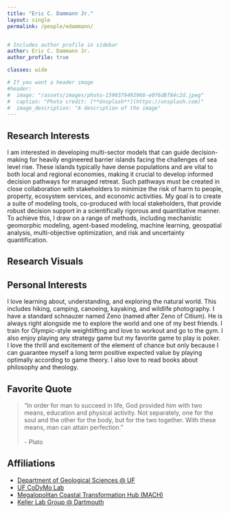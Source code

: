 ```yaml
---
title: "Eric C. Dammann Jr."
layout: single
permalink: /people/edammann/


# Includes author profile in sidebar
author: Eric C. Dammann Jr.
author_profile: true

classes: wide

# If you want a header image
#header:
#  image: "/assets/images/photo-1590379492966-e076d8f84c2d.jpeg"
#  caption: "Photo credit: [**Unsplash**](https://unsplash.com)"
#  image_description: "A description of the image"
---
```


## Research Interests

I am interested in developing multi-sector models that can guide decision-making for heavily engineered barrier islands facing the challenges of sea level rise. These islands typically have dense populations and are vital to both local and regional economies, making it crucial to develop informed decision pathways for managed retreat. Such pathways must be created in close collaboration with stakeholders to minimize the risk of harm to people, property, ecosystem services, and economic activities. My goal is to create a suite of modeling tools, co-produced with local stakeholders, that provide robust decision support in a scientifically rigorous and quantitative manner. To achieve this, I draw on a range of methods, including mechanistic geomorphic modeling, agent-based modeling, machine learning, geospatial analysis, multi-objective optimization, and risk and uncertainty quantification.

## Research Visuals



## Personal Interests

I love learning about, understanding, and exploring the natural world. This includes hiking, camping, canoeing, kayaking, and wildlife photography. I have a standard schnauzer named Zeno (named after Zeno of Citium). He is always right alongside me to explore the world and one of my best friends. I train for Olympic-style weightlifting and love to workout and go to the gym. I also enjoy playing any strategy game but my favorite game to play is poker. I love the thrill and excitement of the element of chance but only because I can guarantee myself a long term positive expected value by playing optimally according to game theory. I also love to read books about philosophy and theology.

## Favorite Quote

<blockquote>
“In order for man to succeed in life, God provided him with two means, education and physical activity. Not separately, one for the soul and the other for the body, but for the two together. With these means, man can attain perfection.”
<br><br>
  - Plato
</blockquote>

## Affiliations

* [Department of Geological Sciences @ UF](https://geology.ufl.edu/)
* [UF CoDyMo Lab](/index)
* [Megalopolitan Coastal Transformation Hub (MACH)](https://coastalhub.org/)
* [Keller Lab Group @ Dartmouth](https://keller-lab.github.io/)
